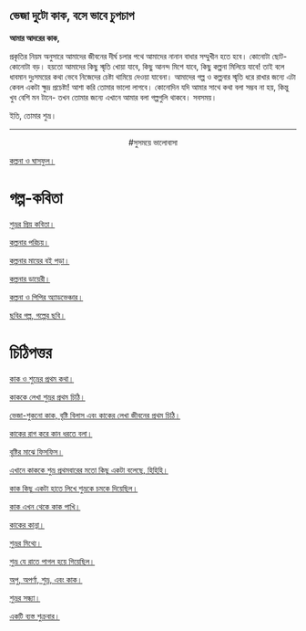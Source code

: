 
## ভেজা দুটো কাক, বসে ভাবে চুপচাপ

**আমার আদরের কাক,**

প্রকৃতির নিয়ম অনুসারে আমাদের জীবনের দীর্ঘ চলার পথে আমাদের নানান বাধার সম্মুখীন হতে হবে। কোনোটা ছোট- কোনোটা বড়। হয়তো আমাদের কিছু স্মৃতি খোয়া যাবে, কিছু আনন্দ মিশে যাবে, কিছু কল্পনা মিলিয়ে যাবে! তাই বলে ধাবমান দুঃসময়ের কথা ভেবে নিজেদের চেষ্টা থামিয়ে দেওয়া যাবেনা। আমাদের গল্প ও কল্পনার স্মৃতি ধরে রাখার জন্যে এটা কেবল একটা ক্ষুদ্র প্রচেষ্টা! আশা করি তোমার ভালো লাগবে। কোনোদিন যদি আমার সাথে কথা বলা সম্ভব না হয়, কিন্তু খুব বেশি মন টানে-  তখন তোমার জন্যে এখানে আমার বলা গল্পগুলি থাকবে। সবসময়।

ইতি,
তোমার শুভ্র।


---

<center> #সুসময়ে ভালোবাসা </center>

[কল্পনা ও ঘাসফুল। ](/golpo/ghaashful.md)
# গল্প-কবিতা
[শুভ্রর প্রিয় কবিতা।](/golpo/ipek.md)

[কল্পনার পরিচয়।](/golpo/kolpona.md)

[কল্পনার মায়ের বই পড়া।](/golpo/pudding.md)

[কল্পনার ডায়েরী।](/golpo/diary.md)

[কল্পনা ও পিপির অ্যাডভেঞ্চার।](/golpo/mountains.md)

[ছবির গল্প, গল্পের ছবি।](/golpo/chobi.md)

# চিঠিপত্তর
[কাক ও শুভ্রের প্রথম কথা।](/golpo/monekora.md)

[কাককে লেখা শুভ্রর প্রথম চিঠি।](/golpo/ghum.md)

[ভেজা-শুকনো কাক, বৃষ্টি বিলাস এবং কাকের লেখা জীবনের প্রথম চিঠি।](/golpo/veja.md)

[কাকের রাগ করে কান ধরতে বলা।](/golpo/cha.md)

[বৃষ্টির মাঝে ফিসফিস।](/golpo/aachol.md)

[এখানে কাককে শুভ্র প্রথমবারের মতো কিছু একটা বলেছে, হিহিহি।](/golpo/may15.md)

[কাক কিছু একটা হাতে লিখে শুভ্রকে চমকে দিয়েছিল।](/golpo/kagoj.md)

[কাক এখন থেকে কাক পাখি।](/golpo/kaakpakhi.md)

[কাকের কান্না।](/golpo/kanna.md)

[শুভ্রর মিথ্যে।](/golpo/mitthey.md)

[শুভ্র যে রাতে পাগল হয়ে গিয়েছিল।](/golpo/pagol.md)

[অপু, অপর্ণা, শুভ্র, এবং কাক।](/golpo/oporna.md)

[শুভ্রর সন্ধ্যা।](/golpo/sondha.md)

[একটি ব্যস্ত শুক্রবার।](/golpo/kotha.md)

